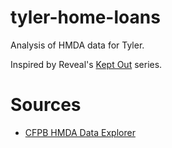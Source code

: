 # tyler-home-loans

Analysis of HMDA data for Tyler.

Inspired by Reveal's [Kept Out](https://www.revealnews.org/article/gentrification-became-low-income-lending-laws-unintended-consequence/) series.

# Sources

* [CFPB HMDA Data Explorer](https://www.consumerfinance.gov/data-research/hmda/explore#filters)